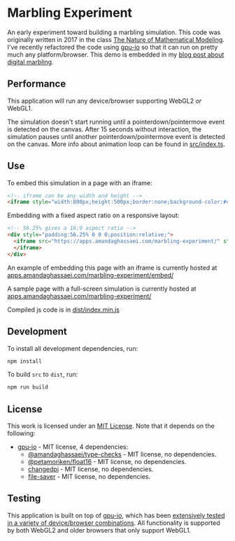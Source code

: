 # Marbling Experiment

An early experiment toward building a marbling simulation.  This code was originally written in 2017 in the class [The Nature of Mathematical Modeling](https://fab.cba.mit.edu/classes/864.17/index.html).  I've recently refactored the code using [gpu-io](https://github.com/amandaghassaei/gpu-io) so that it can run on pretty much any platform/browser.  This demo is embedded in my [blog post about digital marbling](https://blog.amandaghassaei.com/2022/10/25/digital-marbling/).

## Performance

This application will run any device/browser supporting WebGL2 *or* WebGL1.

The simulation doesn't start running until a pointerdown/pointermove event is detected on the canvas.  After 15 seconds without interaction, the simulation pauses until another pointerdown/pointermove event is detected on the canvas.  More info about animation loop can be found in [src/index.ts](https://github.com/amandaghassaei/marbling-experiment/blob/main/src/index.ts).


## Use

To embed this simulation in a page with an iframe:
```html
<!-- iframe can be any width and height -->
<iframe style="width:800px;height:500px;border:none;background-color:#cccccc;" src="https://apps.amandaghassaei.com/marbling-experiment/"></iframe>
```

Embedding with a fixed aspect ratio on a responsive layout:
```html
<!-- 56.25% gives a 16:9 aspect ratio -->
<div style="padding:56.25% 0 0 0;position:relative;">
  <iframe src="https://apps.amandaghassaei.com/marbling-experiment/" style="position:absolute;top:0;left:0;width:100%;height:100%;background-color:#cccccc;" frameborder="0">
  </iframe>
</div>
```

An example of embedding this page with an iframe is currently hosted at [apps.amandaghassaei.com/marbling-experiment/embed/](https://apps.amandaghassaei.com/marbling-experiment/embed/)

A sample page with a full-screen simulation is currently hosted at [apps.amandaghassaei.com/marbling-experiment/](https://apps.amandaghassaei.com/marbling-experiment/)

Compiled js code is in [dist/index.min.js](./dist/index.min.js)


## Development

To install all development dependencies, run:

```sh
npm install
```

To build `src` to `dist`, run:

```sh
npm run build
```

## License

This work is licensed under an [MIT License](./LICENSE).  Note that it depends on the following:

- [gpu-io](https://github.com/amandaghassaei/gpu-io) - MIT license, 4 dependencies:
  - [@amandaghassaei/type-checks](https://www.npmjs.com/package/@amandaghassaei/type-checks) - MIT license, no dependencies.
  - [@petamoriken/float16](https://www.npmjs.com/package/@petamoriken/float16) - MIT license, no dependencies.
  - [changedpi](https://www.npmjs.com/package/changedpi) - MIT license, no dependencies.
  - [file-saver](https://www.npmjs.com/package/file-saver) - MIT license, no dependencies.

## Testing

This application is built on top of [gpu-io](https://github.com/amandaghassaei/gpu-io), which has been [extensively tested in a variety of device/browser combinations](https://github.com/amandaghassaei/gpu-io/tree/main/tests).  All functionality is supported by both WebGL2 and older browsers that only support WebGL1.
